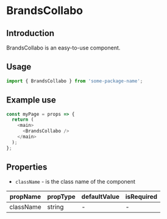 # BrandsCollabo

<!-- STORY -->

## Introduction

BrandsCollabo is an easy-to-use component.

## Usage

```javascript
import { BrandsCollabo } from 'some-package-name';
```

## Example use

```javascript
const myPage = props => {
  return (
    <main>
      <BrandsCollabo />
    </main>
  );
};
```

## Properties

- `className` - is the class name of the component

| propName  | propType | defaultValue | isRequired |
| --------- | -------- | ------------ | ---------- |
| className | string   | -            | -          |
